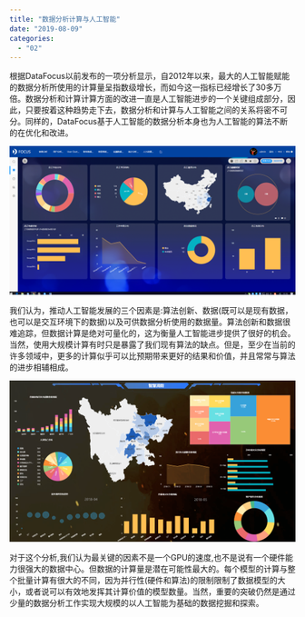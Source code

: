 ```yaml
---
title: "数据分析计算与人工智能"
date: "2019-08-09"
categories: 
  - "02"
---
```


根据DataFocus以前发布的一项分析显示，自2012年以来，最大的人工智能赋能的数据分析所使用的计算量呈指数级增长，而如今这一指标已经增长了30多万倍。数据分析和计算计算方面的改进一直是人工智能进步的一个关键组成部分，因此，只要按着这种趋势走下去，数据分析和计算与人工智能之间的关系将密不可分。同样的，DataFocus基于人工智能的数据分析本身也为人工智能的算法不断的在优化和改进。

![](images/word-image-421.png)

我们认为，推动人工智能发展的三个因素是:算法创新、数据(既可以是现有数据，也可以是交互环境下的数据)以及可供数据分析使用的数据量。算法创新和数据很难追踪，但数据计算是绝对可量化的，这为衡量人工智能进步提供了很好的机会。当然，使用大规模计算有时只是暴露了我们现有算法的缺点。但是，至少在当前的许多领域中，更多的计算似乎可以比预期带来更好的结果和价值，并且常常与算法的进步相辅相成。

![](images/word-image-219.png)

对于这个分析,我们认为最关键的因素不是一个GPU的速度,也不是说有一个硬件能力很强大的数据中心。但数据的计算量是潜在可能性最大的。每个模型的计算与整个批量计算有很大的不同，因为并行性(硬件和算法)的限制限制了数据模型的大小，或者说可以有效地发挥其计算价值的模型数量。当然，重要的突破仍然是通过少量的数据分析工作实现大规模的以人工智能为基础的数据挖掘和探索。
